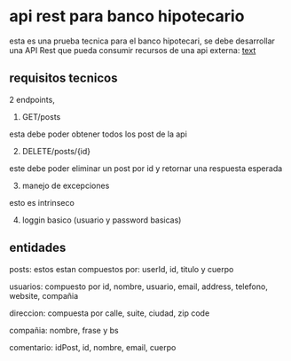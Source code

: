 # api rest para banco hipotecario

esta es una prueba tecnica para el banco hipotecari, se debe desarrollar una API Rest que pueda consumir recursos de una api externa: [text](<../../../Descargas/Prueba Técnica - Desarrollador Java Jr.docx>)

## requisitos tecnicos

2 endpoints,

1. GET/posts 

esta debe poder obtener todos los post de la api

2. DELETE/posts/{id} 

este debe poder eliminar un post por id y retornar una respuesta esperada

3. manejo de excepciones

esto es intrinseco

4. loggin basico (usuario y password basicas)

## entidades

posts: estos estan compuestos por: userId, id, titulo y cuerpo

usuarios: compuesto por id, nombre, usuario, email, address, telefono, website, compañia

direccion: compuesta por calle, suite, ciudad, zip code

compañia: nombre, frase y bs

comentario: idPost, id, nombre, email, cuerpo




